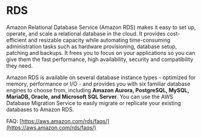 # RDS

Amazon Relational Database Service \(Amazon RDS\) makes it easy to set up, operate, and scale a relational database in the cloud. It provides cost-efficient and resizable capacity while automating time-consuming administration tasks such as hardware provisioning, database setup, patching and backups. It frees you to focus on your applications so you can give them the fast performance, high availability, security and compatibility they need.

Amazon RDS is available on several database instance types - optimized for memory, performance or I/O - and provides you with six familiar database engines to choose from, including **Amazon Aurora, PostgreSQL, MySQL, MariaDB, Oracle, and Microsoft SQL Server**. You can use the AWS Database Migration Service to easily migrate or replicate your existing databases to Amazon RDS.

FAQ: [https://aws.amazon.com/rds/faqs/](https://aws.amazon.com/rds/faqs/)

